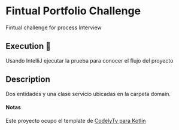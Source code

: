 # Fintual Portfolio Challenge
Fintual challenge for   process Interview

## Execution 🏃 
Usando IntelliJ  ejecutar la prueba para conocer el flujo del proyecto


## Description 
Dos entidades y una clase servicio  ubicadas en la carpeta domain. 


#### Notas
Este proyecto ocupo el template de [CodelyTv para Kotlin](https://github.com/CodelyTV/kotlin-basic-skeleton)